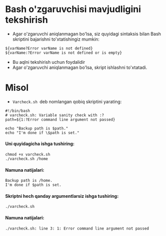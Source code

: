 # Bash o'zgaruvchisi mavjudligini tekshirish

- Agar o'zgaruvchi aniqlanmagan bo'lsa, siz quyidagi sintaksis bilan Bash skriptini bajarishni to'xtatishingiz mumkin:

```
${varName?Error varName is not defined}
${varName:?Error varName is not defined or is empty}
```

- Bu aqlni tekshirish uchun foydalidir
-  Agar o'zgaruvchi aniqlanmagan bo'lsa, skript ishlashni to'xtatadi.

# Misol

- ```Varcheck.sh ```deb nomlangan qobiq skriptini yarating:


```
#!/bin/bash
# varcheck.sh: Variable sanity check with :? 
path=${1:?Error command line argument not passed}

echo "Backup path is $path."
echo "I'm done if \$path is set."
```

#### Uni quyidagicha ishga tushiring:

```
chmod +x varcheck.sh
./varcheck.sh /home
```

#### Namuna natijalari:

```
Backup path is /home.
I'm done if $path is set.
```

#### Skriptni hech qanday argumentlarsiz ishga tushiring:

```
./varcheck.sh
```

#### Namuna natijalari:

```
./varcheck.sh: line 3: 1: Error command line argument not passed
```

